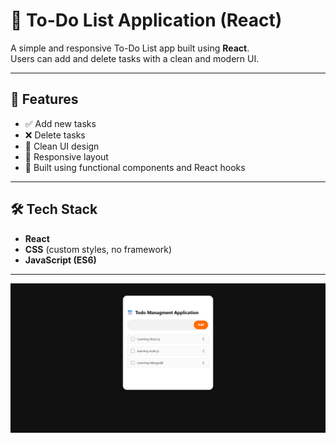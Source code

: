 # 📝 To-Do List Application (React)

A simple and responsive To-Do List app built using **React**.  
Users can add and delete tasks with a clean and modern UI.

---

## 🚀 Features

- ✅ Add new tasks
- ❌ Delete tasks
- 🎨 Clean UI design
- 📱 Responsive layout
- 🧠 Built using functional components and React hooks

---

## 🛠️ Tech Stack

- **React**
- **CSS** (custom styles, no framework)
- **JavaScript (ES6)**

---
![screenshot](https://github.com/ArunkumarBolli/React-Todo/blob/8d323467ac13dcfdfbfdfe9a71b4fa768709d585/screencapture-localhost-3000-2025-06-27-00_11_03.png ) 

